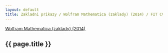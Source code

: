 ```yaml
---
layout: default
title: Zakladni prikazy / Wolfram Mathematica (zaklady) (2014) / FIT CVUT
---
```


[Wolfram Mathematica (zaklady) (2014)](.)

## {{ page.title }}


